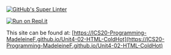 [![GitHub's Super Linter](https://github.com/MadeleineF/Unit4-02-HTML-ColdHot/workflows/GitHub's%20Super%20Linter/badge.svg)](https://github.com/MadeleineF/Unit4-02-HTML-ColdHot/actions)



[![Run on Repl.it](https://repl.it/badge/github/ICS20-Programming-MadeleineF/Unit4-02-HTML-ColdHot)](https://repl.it/github/ICS20-Programming-MadeleineF/Unit4-02-HTML-ColdHot)



This site can be found at: [https://ICS20-Programming-MadeleineF.github.io/Unit4-02-HTML-ColdHot](https://ICS20-Programming-MadeleineF.github.io/Unit4-02-HTML-ColdHot)